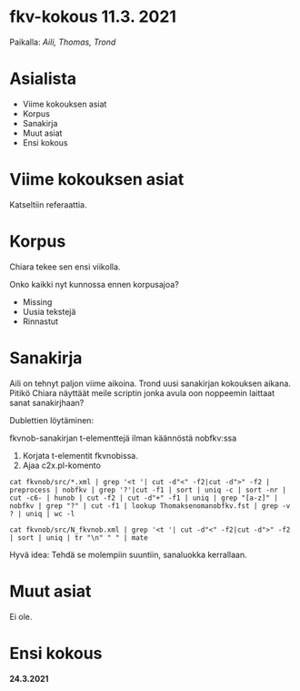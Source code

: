 # fkv-kokous 11.3. 2021

Paikalla: *Aili, Thomas, Trond*

# Asialista
* Viime kokouksen asiat
* Korpus
* Sanakirja
* Muut asiat
* Ensi kokous

#  Viime kokouksen asiat
Katseltiin referaattia.

#   Korpus
Chiara tekee sen ensi viikolla.

Onko kaikki nyt kunnossa ennen korpusajoa?

* Missing
* Uusia tekstejä
* Rinnastut

#   Sanakirja
Aili on tehnyt paljon viime aikoina. Trond uusi sanakirjan kokouksen aikana.
Pitikö Chiara näyttäät meile scriptin jonka avula oon noppeemin laittaat sanat sanakirjhaan? 

Dublettien löytäminen:

fkvnob-sanakirjan t-elementtejä ilman käännöstä nobfkv:ssa

1. Korjata t-elementit fkvnobissa.
1. Ajaa c2x.pl-komento

```
cat fkvnob/src/*.xml | grep '<t '| cut -d"<" -f2|cut -d">" -f2 | preprocess | nobfkv | grep '?'|cut -f1 | sort | uniq -c | sort -nr | cut -c6- | hunob | cut -f2 | cut -d"+" -f1 | uniq | grep "[a-z]" | nobfkv | grep "?" | cut -f1 | lookup Thomaksenomanobfkv.fst | grep -v ? | uniq | wc -l
```

```
cat fkvnob/src/N_fkvnob.xml | grep '<t '| cut -d"<" -f2|cut -d">" -f2 | sort | uniq | tr "\n" " " | mate
```

Hyvä idea: Tehdä se molempiin suuntiin, sanaluokka kerrallaan.

#   Muut asiat
Ei ole.

#  Ensi kokous
**24.3.2021**
